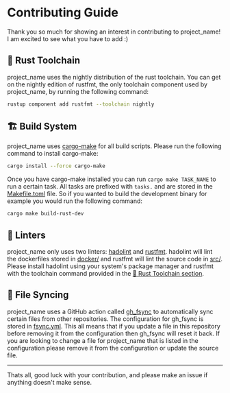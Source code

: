 # Contributing Guide

Thank you so much for showing an interest in contributing to project_name! I am excited to see what you have to add :)

## 🦀 Rust Toolchain

project_name uses the nightly distribution of the rust toolchain. You can get on the nightly edition of rustfmt, the only toolchain component used by project_name, by running the following command:

```bash
rustup component add rustfmt --toolchain nightly
```

## 🏗️ Build System

project_name uses [cargo-make](https://github.com/sagiegurari/cargo-make) for all build scripts. Please run the following command to install cargo-make:

```bash
cargo install --force cargo-make
```

Once you have cargo-make installed you can run `cargo make TASK_NAME` to run a certain task. All tasks are prefixed with `tasks.` and are stored in the [Makefile.toml](Makefile.toml) file. So if you wanted to build the development binary for example you would run the following command:

```bash
cargo make build-rust-dev
```

## 🧪 Linters

project_name only uses two linters: [hadolint](https://github.com/hadolint/hadolint) and [rustfmt](https://github.com/rust-lang/rustfmt). hadolint will lint the dockerfiles stored in [docker/](docker/) and rustfmt will lint the source code in [src/](src/). Please install hadolint using your system's package manager and rustfmt with the toolchain command provided in the [🦀 Rust Toolchain section](#-rust-toolchain).

## 🔄 File Syncing

project_name uses a GitHub action called [gh_fsync](https://github.com/Matt-Gleich/gh_fsync) to automatically sync certain files from other repositories. The configuration for gh_fsync is stored in [fsync.yml](fsync.yml). This all means that if you update a file in this repository before removing it from the configuration then gh_fsync will reset it back. If you are looking to change a file for project_name that is listed in the configuration please remove it from the configuration or update the source file.

---

Thats all, good luck with your contribution, and please make an issue if anything doesn't make sense.
